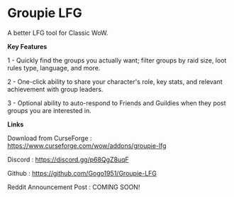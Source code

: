 # Groupie LFG
A better LFG tool for Classic WoW.


**Key Features**

1 - Quickly find the groups you actually want; filter groups by raid size, loot rules type, language, and more.

2 - One-click ability to share your character's role, key stats, and relevant achievement with group leaders.

3 - Optional ability to auto-respond to Friends and Guildies when they post groups you are interested in.


**Links**

Download from CurseForge : <https://www.curseforge.com/wow/addons/groupie-lfg>

Discord : <https://discord.gg/p68QgZ8uqF>

Github : <https://github.com/Gogo1951/Groupie-LFG>

Reddit Announcement Post : COMING SOON!
